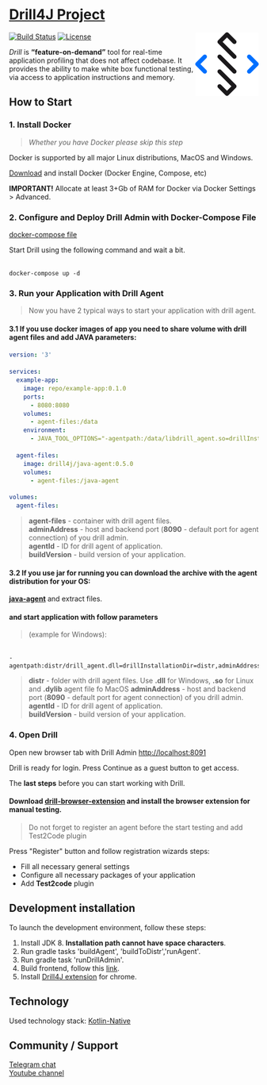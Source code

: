 # [Drill4J Project](https://drill4j.github.io/)
 [![Build Status](https://travis-ci.org/Drill4J/Drill4J.svg?branch=master)](https://travis-ci.org/Drill4J/Drill4J)
 [![License](https://camo.githubusercontent.com/8e7da7b6b632d5ef4bce9a550a5d5cfe400ca1fe/68747470733a2f2f696d672e736869656c64732e696f2f62616467652f6c6963656e73652d4170616368652532304c6963656e7365253230322e302d626c75652e7376673f7374796c653d666c6174)](http://www.apache.org/licenses/LICENSE-2.0)
<img src="./resources/logo.svg" alt="Logo" width="128" align="right">

*Drill* is **“feature-on-demand”** tool for real-time application profiling that does not affect codebase.
It provides the ability to make white box functional testing, via access to application instructions and memory.

## How to Start

### 1. Install Docker 
> _Whether you have Docker please skip this step_

Docker is supported by all major Linux distributions, MacOS and Windows.

[Download](https://www.docker.com/community-edition) and install Docker (Docker Engine, Compose, etc) 


**IMPORTANT!** Allocate at least 3+Gb of RAM for Docker via Docker Settings > Advanced. 

### 2. Configure and Deploy Drill Admin with Docker-Compose File

[docker-compose file](https://drill4j.github.io/assets/files/stable/docker-compose.yml)

Start Drill using the following command and wait a bit.

```console

docker-compose up -d

```

### 3. Run your Application with Drill Agent

> Now you have 2 typical ways to start your application with drill agent.

#### 3.1 If you use docker images of app you need to share volume with drill agent files and add JAVA parameters:
```yaml
version: '3'

services:
  example-app:
    image: repo/example-app:0.1.0
    ports:
      - 8080:8080
    volumes:
      - agent-files:/data    
    environment:
      - JAVA_TOOL_OPTIONS="-agentpath:/data/libdrill_agent.so=drillInstallationDir=/data,adminAddress=localhost:8090,agentId=ExampleAgentId,buildVersion=0.1.0"

  agent-files:
    image: drill4j/java-agent:0.5.0
    volumes:
      - agent-files:/java-agent

volumes:
  agent-files:
```
> **agent-files** - container with drill agent files.  
> **adminAddress** - host and backend port (**8090** - default port for agent connection) of you drill admin.  
> **agentId** - ID for drill agent of application.  
> **buildVersion** - build version of your application.


#### 3.2 If you use jar for running you can download the archive with the agent distribution for your OS:    
[**java-agent**](https://github.com/Drill4J/java-agent/releases/tag/v0.5.0) and extract files.
#### and start application with follow parameters

> (example for Windows):

```console

-agentpath:distr/drill_agent.dll=drillInstallationDir=distr,adminAddress=localhost:8090,agentId=ExampleAgent,buildVersion=0.1.0

```
> **distr** - folder with drill agent files. Use **.dll** for Windows, **.so** for Linux and **.dylib** agent file fo MacOS 
> **adminAddress** - host and backend port (**8090** - default port for agent connection) of you drill admin.  
> **agentId** - ID for drill agent of application.  
> **buildVersion** - build version of your application. 

### 4. Open Drill
Open new browser tab with Drill Admin [http://localhost:8091](http://localhost:8091)

Drill is ready for login. Press Continue as a guest button to get access.
 
The **last steps** before you can start working with Drill.  
#### Download [**drill-browser-extension**](https://github.com/Drill4J/browser-extension/releases/tag/v0.3.13) and install the browser extension for manual testing.

>Do not forget to register an agent before the start testing and add Test2Code plugin

Press "Register" button and follow registration wizards steps:
  * Fill all necessary general settings
  * Configure all necessary packages of your application
  * Add **Test2code** plugin
  

## Development installation

To launch the development environment, follow these steps:
1. Install JDK 8. **Installation path cannot have space characters**.
2. Run gradle tasks 'buildAgent', 'buildToDistr','runAgent'.
3. Run gradle task 'runDrillAdmin'.
4. Build frontend, follow this [link](https://github.com/Drill4J/admin-ui).
5. Install [Drill4J extension](https://chrome.google.com/webstore/detail/drill4j-browser-extension/lhlkfdlgddnmbhhlcopcliflikibeplm?hl=ru) for chrome.

## Technology

Used technology stack: [Kotlin-Native](https://kotlinlang.org/docs/reference/native-overview.html)

## Community / Support
[Telegram chat](https://t.me/drill4j)  
[Youtube channel](https://www.youtube.com/watch?v=N_WJYrt5qNc&feature=emb_title)
